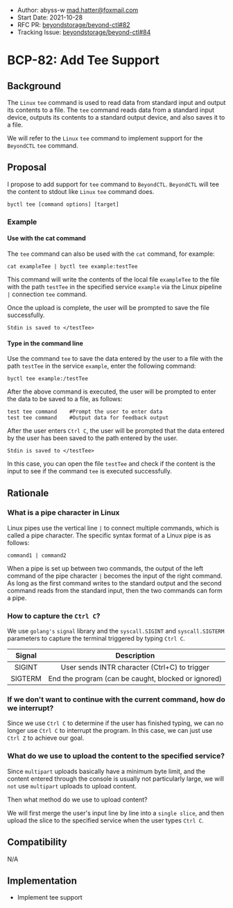 - Author: abyss-w <mad.hatter@foxmail.com>
- Start Date: 2021-10-28
- RFC PR: [beyondstorage/beyond-ctl#82](https://github.com/beyondstorage/beyond-ctl/pull/82)
- Tracking Issue: [beyondstorage/beyond-ctl#84](https://github.com/beyondstorage/beyond-ctl/issues/84)

# BCP-82: Add Tee Support

## Background

The `Linux` `tee` command is used to read data from standard input and output its contents to a file. The `tee` command reads data from a standard input device, outputs its contents to a standard output device, and also saves it to a file.

We will refer to the `Linux` `tee` command to implement support for the `BeyondCTL` `tee` command.

## Proposal

I propose to add support for `tee` command to `BeyondCTL`. `BeyondCTL` will tee the content to stdout like `Linux` `tee` command does.

```
byctl tee [command options] [target]
```

### Example

#### Use with the cat command

The `tee` command can also be used with the `cat` command, for example:

```
cat exampleTee | byctl tee example:testTee
```

This command will write the contents of the local file `exampleTee` to the file with the path `testTee` in the specified service `example` via the Linux pipeline `|` connection `tee` command.

Once the upload is complete, the user will be prompted to save the file successfully.

```
Stdin is saved to </testTee>
```

#### Type in the command line

Use the command `tee` to save the data entered by the user to a file with the path `testTee` in the service `example`, enter the following command:

```
byctl tee example:/testTee
```

After the above command is executed, the user will be prompted to enter the data to be saved to a file, as follows:

```
test tee command    #Prompt the user to enter data 
test tee command    #Output data for feedback output
```

After the user enters `Ctrl C`, the user will be prompted that the data entered by the user has been saved to the path entered by the user.

```
Stdin is saved to </testTee>
```

In this case, you can open the file `testTee` and check if the content is the input to see if the command `tee` is executed successfully.

## Rationale

### What is a pipe character in Linux

Linux pipes use the vertical line `|` to connect multiple commands, which is called a pipe character. The specific syntax format of a Linux pipe is as follows:

```
command1 | command2
```

When a pipe is set up between two commands, the output of the left command of the pipe character `|` becomes the input of the right command. As long as the first command writes to the standard output and the second command reads from the standard input, then the two commands can form a pipe.

### How to capture the `Ctrl C`?

We use `golang's` `signal` library and the `syscall.SIGINT` and `syscall.SIGTERM` parameters to capture the terminal triggered by typing `Ctrl C`.

| Signal  |                     Description                     |
| :-----: | :-------------------------------------------------: |
| SIGINT  |    User sends INTR character (Ctrl+C) to trigger    |
| SIGTERM | End the program (can be caught, blocked or ignored) |

### If we don't want to continue with the current command, how do we interrupt?

Since we use `Ctrl C` to determine if the user has finished typing, we can no longer use `Ctrl C` to interrupt the program. In this case, we can just use `Ctrl Z` to achieve our goal.

### What do we use to upload the content to the specified service?

Since `multipart` uploads basically have a minimum byte limit, and the content entered through the console is usually not particularly large, we will `not` use `multipart` uploads to upload content.

Then what method do we use to upload content?

We will first merge the user's input line by line into a `single slice`, and then upload the slice to the specified service when the user types `Ctrl C`.

## Compatibility

N/A

## Implementation

- Implement tee support